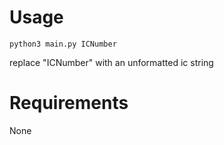 # Usage

	python3 main.py ICNumber

replace "ICNumber" with an unformatted ic string

# Requirements

None
